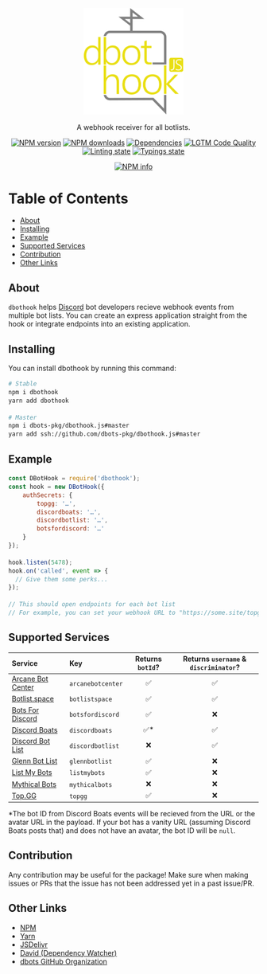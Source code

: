 <div align="center">
  <p>
    <img src="static/logo.png" alt="dbothook.js logo" width="200" />
  </p>
  <p>A webhook receiver for all botlists.</p>
  <p>
    <a href="https://www.npmjs.com/package/dbothook"><img src="https://img.shields.io/npm/v/dbothook.svg?maxAge=3600" alt="NPM version" /></a>
    <a href="https://www.npmjs.com/package/dbothook"><img src="https://img.shields.io/npm/dt/dbothook.svg?maxAge=3600" alt="NPM downloads" /></a>
    <a href="https://david-dm.org/dbots-pkg/dbothook.js"><img src="https://img.shields.io/david/dbots-pkg/dbothook.js.svg?maxAge=3600" alt="Dependencies" /></a>
    <a href="https://lgtm.com/projects/g/dbots-pkg/dbothook.js/context:javascript"><img src="https://img.shields.io/lgtm/grade/javascript/github/dbots-pkg/dbothook.js.svg?label=Code%20quality" alt="LGTM Code Quality" /></a>
    <br/>
    <a href="https://github.com/dbots-pkg/dbothook.js/actions?query=workflow%3A%22Source+code+linting%22"><img src="https://github.com/dbots-pkg/dbothook.js/workflows/Source%20code%20linting/badge.svg" alt="Linting state" /></a>
    <a href="https://github.com/dbots-pkg/dbothook.js/actions?query=workflow%3A%22TS+definitions%22"><img src="https://github.com/dbots-pkg/dbothook.js/workflows/TS%20definitions/badge.svg" alt="Typings state" /></a>
  </p>
  <p>
    <a href="https://nodei.co/npm/dbothook/"><img src="https://nodei.co/npm/dbothook.png" alt="NPM info" /></a>
  </p>
</div>

<!-- omit in toc -->
# Table of Contents
- [About](#about)
- [Installing](#installing)
- [Example](#example)
- [Supported Services](#supported-services)
- [Contribution](#contribution)
- [Other Links](#other-links)

## About
`dbothook` helps [Discord](https://discordapp.com) bot developers recieve webhook events from multiple bot lists. You can create an express application straight from the hook or integrate endpoints into an existing application.

## Installing
You can install dbothook by running this command:
```sh
# Stable
npm i dbothook
yarn add dbothook

# Master
npm i dbots-pkg/dbothook.js#master
yarn add ssh://github.com/dbots-pkg/dbothook.js#master
```

## Example
```js
const DBotHook = require('dbothook');
const hook = new DBotHook({
    authSecrets: {
        topgg: '…',
        discordboats: '…',
        discordbotlist: '…',
        botsfordiscord: '…'
    }
});

hook.listen(5478);
hook.on('called', event => {
  // Give them some perks...
});

// This should open endpoints for each bot list
// For example, you can set your webhook URL to "https://some.site/topgg" and start collecting requests.
```

## Supported Services
| Service | Key | Returns `botId`? | Returns `username` & `discriminator`? |
| :-- | :-- | :-: | :-: |
| [Arcane Bot Center](https://arcane-center.xyz/) | `arcanebotcenter` | ✅ | ✅ |
| [Botlist.space](https:/botlist.space/) | `botlistspace` | ✅ | ✅ |
| [Bots For Discord](https://botsfordiscord.com/) | `botsfordiscord` | ✅ | ❌ |
| [Discord Boats](https://discord.boats/) | `discordboats` | ✅* | ✅ |
| [Discord Bot List](https://discordbotlist.com/) | `discordbotlist` | ❌ | ✅ |
| [Glenn Bot List](https://glennbotlist.xyz/) | `glennbotlist` | ✅ | ❌ |
| [List My Bots](https://listmybots.com/) | `listmybots` | ✅ | ❌ |
| [Mythical Bots](https://mythicalbots.xyz/) | `mythicalbots` | ❌ | ❌ |
| [Top.GG](https://top.gg/) | `topgg` | ✅ | ❌ |

*The bot ID from Discord Boats events will be recieved from the URL or the avatar URL in the payload. If your bot has a vanity URL (assuming Discord Boats posts that) and does not have an avatar, the bot ID will be `null`.

## Contribution
Any contribution may be useful for the package! Make sure when making issues or PRs that the issue has not been addressed yet in a past issue/PR.

## Other Links
- [NPM](https://npmjs.org/package/dbothook)
- [Yarn](https://yarn.pm/dbothook)
- [JSDelivr](https://www.jsdelivr.com/package/npm/dbothook)
- [David (Dependency Watcher)](https://david-dm.org/dbots-pkg/dbothook.js)
- [dbots GitHub Organization](https://github.com/dbots-pkg)
